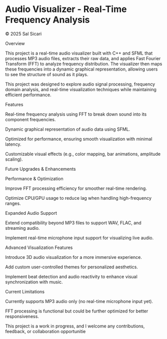 # Audio Visualizer - Real-Time Frequency Analysis

© 2025 Sal Sicari

Overview

This project is a real-time audio visualizer built with C++ and SFML that processes MP3 audio files, extracts their raw data, and applies Fast Fourier Transform (FFT) to analyze frequency distribution. The visualizer then maps these frequencies into a dynamic graphical representation, allowing users to see the structure of sound as it plays.

This project was designed to explore audio signal processing, frequency domain analysis, and real-time visualization techniques while maintaining efficient performance.

Features

Real-time frequency analysis using FFT to break down sound into its component frequencies.

Dynamic graphical representation of audio data using SFML.

Optimized for performance, ensuring smooth visualization with minimal latency.

Customizable visual effects (e.g., color mapping, bar animations, amplitude scaling).

Future Upgrades & Enhancements

Performance & Optimization

Improve FFT processing efficiency for smoother real-time rendering.

Optimize CPU/GPU usage to reduce lag when handling high-frequency ranges.

Expanded Audio Support

Extend compatibility beyond MP3 files to support WAV, FLAC, and streaming audio.

Implement real-time microphone input support for visualizing live audio.

Advanced Visualization Features

Introduce 3D audio visualization for a more immersive experience.

Add custom user-controlled themes for personalized aesthetics.

Implement beat detection and audio reactivity to enhance visual synchronization with music.

Current Limitations

Currently supports MP3 audio only (no real-time microphone input yet).

FFT processing is functional but could be further optimized for better responsiveness.

This project is a work in progress, and I welcome any contributions, feedback, or collaboration opportunitie
